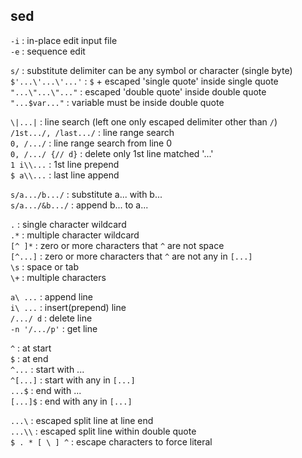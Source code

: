 sed
---

`-i` : in-place edit input file  
`-e` : sequence edit  

`s/` : substitute delimiter can be any symbol or character (single byte)  
`$'...\'...\'...'` : `$` + escaped 'single quote' inside single quote  
`"...\"...\"..."` : escaped 'double quote' inside double quote  
`"...$var..."` : variable must be inside double quote  

`\|...|` : line search (left one only escaped delimiter other than `/`)  
`/1st.../, /last.../` : line range search  
`0, /.../` : line range search from line 0  
`0, /.../ {// d}` : delete only 1st line matched '...'  
`1 i\\...` : 1st line prepend  
`$ a\\...` : last line append

`s/a.../b.../` : substitute a... with b...  
`s/a.../&b.../` : append b... to a...  

`.` : single character wildcard  
`.*` : multiple character wildcard  
`[^ ]*` : zero or more characters that `^` are not space  
`[^...]` : zero or more characters that `^` are not any in `[...]`  
`\s` : space or tab  
`\+` : multiple characters  

`a\ ...` : append line  
`i\ ...` : insert(prepend) line  
`/.../ d` : delete line  
`-n '/.../p'` : get line  

`^` : at start  
`$` : at end  
`^...` : start with ...  
`^[...]` : start with any in `[...]`  
`...$` : end with ...  
`[...]$` : end with any in `[...]`  

`...\` : escaped split line at line end  
`...\\` : escaped split line within double quote  
`$ . * [ \ ] ^` : escape characters to force literal  

